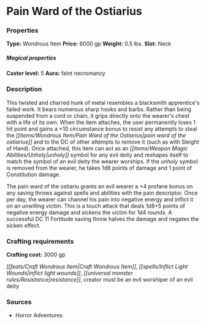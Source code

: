 ﻿---
Title: "Pain Ward of the Ostiarius"
Type: "Wondrous Item"
Price: "6000 gp"
Weight: "0.5 lbs."
Slot: "Neck"
Caster level: "5"
Aura: "faint necromancy"
Description: |
  "This twisted and charred hunk of metal resembles a blacksmith apprentice's failed work. It bears numerous sharp hooks and barbs. Rather than being suspended from a cord or chain, it grips directly onto the wearer's chest with a life of its own. When the item attaches, the user permanently loses 1 hit point and gains a +10 circumstance bonus to resist any attempts to steal the _pain ward of the ostiarius_ and to the DC of other attempts to remove it (such as with Sleight of Hand). Once attached, this item can act as an unholy symbol for any evil deity and reshapes itself to match the symbol of an evil deity the wearer worships. If the unholy symbol is removed from the wearer, he takes 1d8 points of damage and 1 point of Constitution damage.
  The _pain ward of the ostiariu_ grants an evil wearer a +4 profane bonus on any saving throws against spells and abilities with the pain descriptor. Once per day, the wearer can channel his pain into negative energy and inflict it on an unwilling victim. This is a touch attack that deals 1d8+5 points of negative energy damage and sickens the victim for 1d4 rounds. A successful DC 11 Fortitude saving throw halves the damage and negates the sicken effect."
Crafting cost: "3000 gp"
Sources: "['Horror Adventures']"
---

# Pain Ward of the Ostiarius

### Properties

**Type:** Wondrous Item **Price:** 6000 gp **Weight:** 0.5 lbs. **Slot:** Neck

##### Magical properties

**Caster level:** 5 **Aura:** faint necromancy

### Description

This twisted and charred hunk of metal resembles a blacksmith apprentice's failed work. It bears numerous sharp hooks and barbs. Rather than being suspended from a cord or chain, it grips directly onto the wearer's chest with a life of its own. When the item attaches, the user permanently loses 1 hit point and gains a +10 circumstance bonus to resist any attempts to steal the _[[items/Wondrous Item/Pain Ward of the Ostiarius|pain ward of the ostiarius]]_ and to the DC of other attempts to remove it (such as with Sleight of Hand). Once attached, this item can act as an _[[items/Weapon Magic Abilities/Unholy|unholy]]_ symbol for any evil deity and reshapes itself to match the symbol of an evil deity the wearer worships. If the _unholy_ symbol is removed from the wearer, he takes 1d8 points of damage and 1 point of Constitution damage.

The pain ward of the ostiariu grants an evil wearer a +4 profane bonus on any saving throws against spells and abilities with the pain descriptor. Once per day, the wearer can channel his pain into negative energy and inflict it on an unwilling victim. This is a touch attack that deals 1d8+5 points of negative energy damage and sickens the victim for 1d4 rounds. A successful DC 11 Fortitude saving throw halves the damage and negates the sicken effect.

### Crafting requirements

**Crafting cost:** 3000 gp

_[[feats/Craft Wondrous Item|Craft Wondrous Item]]_, _[[spells/Inflict Light Wounds|inflict light wounds]]_, _[[universal monster rules/Resistance|resistance]]_, creator must be an evil worshiper of an evil deity

### Sources

* Horror Adventures